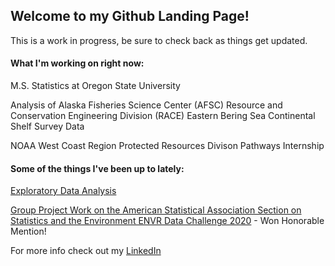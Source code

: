 ## Welcome to my Github Landing Page!

This is a work in progress, be sure to check back as things get updated.

#### What I'm working on right now: 

M.S. Statistics at Oregon State University

Analysis of Alaska Fisheries Science Center (AFSC) Resource and Conservation Engineering Division (RACE) Eastern Bering Sea Continental Shelf Survey Data

NOAA West Coast Region Protected Resources Divison Pathways Internship


#### Some of the things I've been up to lately:

[Exploratory Data Analysis](https://erickabsmith.shinyapps.io/catch-data/)

[Group Project Work on the American Statistical Association Section on Statistics and the Environment ENVR Data Challenge 2020](https://jimmylovestea.shinyapps.io/datadash/) - Won Honorable Mention!

For more info check out my [LinkedIn](https://www.linkedin.com/in/erickabsmith/)
